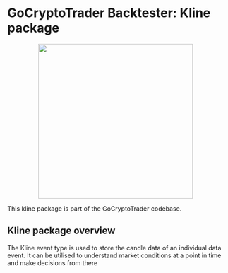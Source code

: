 # GoCryptoTrader Backtester: Kline package

<img src="/backtester/common/backtester.png?raw=true" width="350px" height="350px" hspace="70">



This kline package is part of the GoCryptoTrader codebase.

## Kline package overview

The Kline event type is used to store the candle data of an individual data event. It can be utilised to understand market conditions at a point in time and make decisions from there


